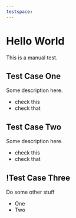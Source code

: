 ```yaml
---
testspace:
---
```

# Hello World
This is a manual test.

## Test Case One
Some description here.

* check this  
* check that

## Test Case Two
Some description here.

* check this
* check that

## !Test Case Three
Do some other stuff

- One
- Two